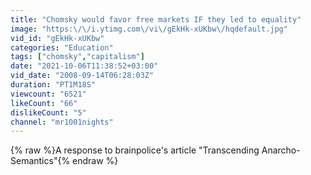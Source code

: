 ```yaml
---
title: "Chomsky would favor free markets IF they led to equality"
image: "https:\/\/i.ytimg.com\/vi\/gEkHk-xUKbw\/hqdefault.jpg"
vid_id: "gEkHk-xUKbw"
categories: "Education"
tags: ["chomsky","capitalism"]
date: "2021-10-06T11:38:52+03:00"
vid_date: "2008-09-14T06:28:03Z"
duration: "PT1M18S"
viewcount: "6521"
likeCount: "66"
dislikeCount: "5"
channel: "mr1001nights"
---
```

{% raw %}A response to brainpolice's article &quot;Transcending Anarcho-Semantics&quot;{% endraw %}
